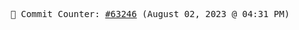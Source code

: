 <p align="center">
    <samp>
        📮 Commit Counter: <a href="https://github.com/Javascript-void0/Javascript-void0/commits/main">#63246</a> (August 02, 2023 @ 04:31 PM)
    </samp>
</p>